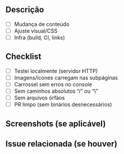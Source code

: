 ## Descrição
- [ ] Mudança de conteúdo
- [ ] Ajuste visual/CSS
- [ ] Infra (build, CI, links)

## Checklist
- [ ] Testei localmente (servidor HTTP)
- [ ] Imagens/ícones carregam nas subpáginas
- [ ] Carrossel sem erros no console
- [ ] Sem caminhos absolutos “/” ou “\”
- [ ] Sem arquivos órfãos
- [ ] PR limpo (sem binários desnecessários)

## Screenshots (se aplicável)

## Issue relacionada (se houver)
